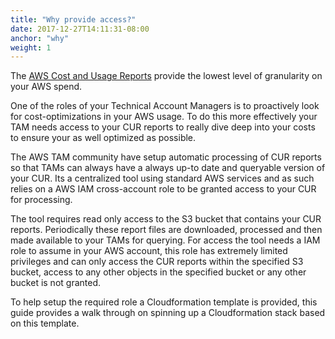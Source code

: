 ```yaml
---
title: "Why provide access?"
date: 2017-12-27T14:11:31-08:00
anchor: "why"
weight: 1
---
```


The [AWS Cost and Usage Reports](http://docs.aws.amazon.com/awsaccountbilling/latest/aboutv2/billing-reports-costusage.html) provide the lowest level of granularity on your AWS spend. 

One of the roles of your Technical Account Managers is to proactively look for cost-optimizations in your AWS usage. To do this more effectively your TAM needs access to your CUR reports to really dive deep into your costs to ensure your as well optimized as possible. 

The AWS TAM community have setup automatic processing of CUR reports so that TAMs can always have a always up-to date and queryable version of your CUR. Its a centralized tool using standard AWS services and as such relies on a AWS IAM cross-account role to be granted access to your CUR for processing. 

The tool requires read only access to the S3 bucket that contains your CUR reports. Periodically these report files are downloaded, processed and then made available to your TAMs for querying. For access the tool needs a IAM role to assume in your AWS account, this role has extremely limited privileges and can only access the CUR reports within the specified S3 bucket, access to any other objects in the specified bucket or any other bucket is not granted.

To help setup the required role a Cloudformation template is provided, this guide provides a walk through on spinning up a Cloudformation stack based on this template.
